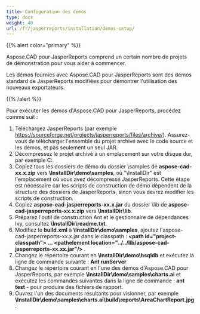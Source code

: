 ```yaml
---
title: Configuration des démos
type: docs
weight: 40
url: /fr/jasperreports/installation/demos-setup/
---
```


{{% alert color="primary" %}}

Aspose.CAD pour JasperReports comprend un certain nombre de projets de démonstration pour vous aider à commencer.

Les démos fournies avec Aspose.CAD pour JasperReports sont des démos standard de JasperReports modifiées pour démontrer l'utilisation des nouveaux exportateurs.

{{% /alert %}}

Pour exécuter les démos d'Aspose.CAD pour JasperReports, procédez comme suit :

1. Téléchargez JasperReports (par exemple https://sourceforge.net/projects/jasperreports/files/archive/). Assurez-vous de télécharger l'ensemble du projet archivé avec le code source et les démos, et pas seulement un seul JAR.
1. Décompressez le projet archivé à un emplacement sur votre disque dur, par exemple C:\.
1. Copiez tous les dossiers de démo du dossier \samples de **aspose-cad-xx.x.zip** vers **\InstallDir\demo\samples**, où "\InstallDir" est l'emplacement où vous avez décompressé JasperReports. Cette étape est nécessaire car les scripts de construction de démo dépendent de la structure des dossiers de JasperReports, sinon vous devrez modifier les scripts de construction.
1. Copiez **aspose-cad-jasperreports-xx.x.jar** du dossier \lib de **aspose-cad-jasperreports-xx.x.zip** vers **\InstallDir\lib**.
1. Préparez l'outil de construction Ant et le gestionnaire de dépendances Ivy, consultez **\InstallDir\readme.txt**.
1. Modifiez le **build.xml** à **\InstallDir\demo\samples**, ajoutez l'aspose-cad-jasperreports-xx.x.jar dans le classpath :
   **\<path id="project-classpath"> ... \<pathelement location="../../lib/aspose-cad-jasperreports-xx.xx.jar"/> </path>**.
1. Changez le répertoire courant en **\InstallDir\demo\hsqldb** et exécutez la ligne de commande suivante :
   **Ant runServer**
1. Changez le répertoire courant en l'une des démos d'Aspose.CAD pour JasperReports, par exemple **\InstallDir\demo\samples\charts.ai** et exécutez les commandes suivantes dans la ligne de commande :
   **ant test** - pour produire des fichiers de rapport.
1. Ouvrez l'un des documents résultants pour visionner, par exemple **\InstallDir\demo\samples\charts.ai\build\reports\AreaChartReport.jpg**.
